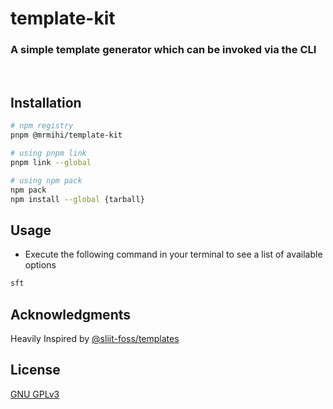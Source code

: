 # template-kit

### A simple template generator which can be invoked via the CLI

<br/>

## Installation

```bash
# npm registry
pnpm @mrmihi/template-kit

# using pnpm link
pnpm link --global

# using npm pack
npm pack 
npm install --global {tarball}
```

## Usage

- Execute the following command in your terminal to see a list of available options

```bash
sft
```

<!-- ACKNOWLEDGMENTS -->
## Acknowledgments
Heavily Inspired by [@sliit-foss/templates](https://www.npmjs.com/package/@sliit-foss/templates)

## License

[GNU GPLv3](https://choosealicense.com/licenses/gpl-3.0)
